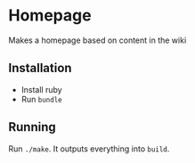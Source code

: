 # Homepage

Makes a homepage based on content in the wiki

## Installation

* Install ruby
* Run `bundle`

## Running

Run `./make`. It outputs everything into `build`.
